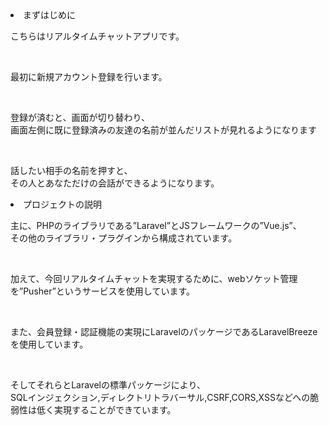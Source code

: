 <li>まずはじめに</li>
<p>こちらはリアルタイムチャットアプリです。</p>
<br>
<p>最初に新規アカウント登録を行います。</p>
<br>
<p>登録が済むと、画面が切り替わり、<br>
画面左側に既に登録済みの友達の名前が並んだリストが見れるようになります</p>
<br>
<p>話したい相手の名前を押すと、<br>
その人とあなただけの会話ができるようになります。</p>

<li>プロジェクトの説明</li>
<p>主に、PHPのライブラリである”Laravel”とJSフレームワークの”Vue.js”、
<br>その他のライブラリ・プラグインから構成されています。</p>
<br>
<p>加えて、今回リアルタイムチャットを実現するために、webソケット管理を”Pusher”というサービスを使用しています。</p>
<br>
<p>また、会員登録・認証機能の実現にLaravelのパッケージであるLaravelBreezeを使用しています。</p>
<br>
<p>そしてそれらとLaravelの標準パッケージにより、<br>
SQLインジェクション,ディレクトリトラバーサル,CSRF,CORS,XSSなどへの脆弱性は低く実現することができています。</p>
